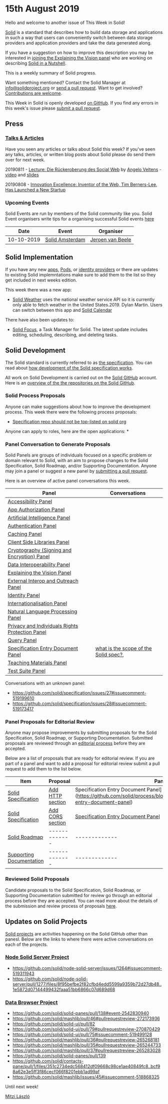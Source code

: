 # 15th August 2019

Hello and welcome to another issue of This Week in Solid!

[Solid](https://solid.github.io/information/) is a standard that describes how to build data storage and applications in such a way that users can conveniently switch between data storage providers and application providers and take the data generated along.

If you have a suggestion on how to improve this description you may be interested in [joining the Explaining the Vision panel](https://github.com/solid/process/blob/master/panels.md#explaining-the-vision-panel) who are working on describing [Solid in a Nutshell](https://github.com/solid/Explaining-the-Vision-Panel). 

This is a weekly summary of Solid progress. 

Want something mentioned? Contact the Solid Manager at info@solidproject.org or [send a pull request](https://github.com/solid/information/edit/master/weekly-updates/next.md). Want to get involved? [Contributions are welcome](https://github.com/solid/information#develop).

This Week in Solid is openly developed [on GitHub](./next.md). If you find any errors in this week's issue please [submit a pull request](https://github.com/solid/information/pulls).

## Press

### [Talks & Articles](https://github.com/solid/information/blob/master/press.md)
Have you seen any articles or talks about Solid this week? If you've seen any talks, articles, or written blog posts about Solid please do send them over for next week.

20190811 - [Lecture: Die Rückeroberung des Social Web](https://programm.froscon.de/2019/events/2375.html) by [Angelo Veltens](https://github.com/angelo-v) - [video](https://media.ccc.de/v/froscon2019-2375-die_ruckeroberung_des_social_web) and [slides](https://angelo.veltens.org/slides/2019/solid-einfuehrung/)

20190808 - [Innovation Excellence: Inventor of the Web, Tim Berners-Lee, Has Launched a New Startup](https://www.innovationexcellence.com/blog/2019/08/08/inventor-of-the-web-tim-berners-lee-has-launched-a-new-startup/)

### Upcoming Events

Solid Events are run by members of the Solid community like you. Solid Event organisers write tips for a organising successful Solid events [here](https://github.com/solid/information/blob/master/solid-events.md)

|Date|Event|Organiser|
| ------------- | ------------- |------------- |
|10-10-2019|[Solid Amsterdam](https://www.meetup.com/nl-NL/Solid-Netherlands/events/263745707)|[Jeroen van Beele](https://github.com/jjvbeele)|

## Solid Implementation
If you have any new [apps](https://github.com/solid/solid-apps), [Pods](https://github.com/solid/pods), or [identity providers](https://github.com/solid/solid-idp-list) or there are updates to existing Solid implemntations make sure to add them to the list so they get included in next weeks edition.

This week there was a new app: 
* [Solid Weather](https://bitbucket.org/dylanmartin/solidweatherapp/src/master/) uses the national weather service API so it is currently only able to fetch weather in the United States.2019. Dylan Martin. Users can switch between this app and [Solid Calendar](https://bitbucket.org/dylanmartin/solidcalendar/src/master/)

There have also been updates to: 
* [Solid Focus](https://github.com/NoelDeMartin/solid-focus), a Task Manager for Solid. The latest update includes editing, scheduling, describing, and deleting tasks.

## Solid Development 
The Solid standard is currently referred to as [the specification](https://github.com/solid/specification). You can read about [how development of the Solid specification works](https://github.com/solid/process).

All work on Solid Development is carried out on the [Solid GitHub](https://github.com/solid) account. Here is an [overview of the the repositories on the Solid GitHub](https://github.com/solid/information/blob/master/repo-overview.md). 

### Solid Process Proposals
Anyone can make suggestions about how to improve the development process. This week there were the following process proposals: 

* [Specification repo should not be top-listed on solid org](https://github.com/solid/process/issues/100#issuecomment-519520673)

Anyone can apply to roles, here are the open applications: 
* 

### Panel Conversation to Generate Proposals 
Solid Panels are groups of individuals focused on a specific problem or domain relevant to Solid, with an aim to propose changes to the Solid Specification, Solid Roadmap, and/or Supporting Documentation. Anyone may join a panel or suggest a new panel by [submitting a pull request](https://github.com/solid/culture/blob/master/panels.md).

Here is an overview of active panel conversations this week. 

| Panel | Conversations  | 
| ------------- | ------------- | 
| [Accessibility Panel](https://github.com/solid/process/blob/master/panels.md#accessibility-panel) | | 
| [App Authorization Panel](https://github.com/solid/process/blob/master/panels.md#app-authorization) | |
| [Artificial Intelligence Panel](https://github.com/solid/process/blob/master/panels.md#artificial-intelligence-panel) | |
| [Authentication Panel](https://github.com/solid/process/blob/master/panels.md#authentication-panel) |  |
| [Caching Panel](https://github.com/solid/process/blob/master/panels.md#caching-panel) | |
| [Client Side Libraries Panel](https://github.com/solid/process/blob/master/panels.md#client-side-libraries-panel) |  |
| [Cryptography (Signing and Encryption) Panel](https://github.com/solid/process/blob/master/panels.md#cryptography-signing-and-encryption-panel) |  |
| [Data Interoperability Panel](https://github.com/solid/process/blob/master/panels.md#data-interoperability) | |
| [Explaining the Vision Panel](https://github.com/solid/process/blob/master/panels.md#explaining-the-vision-panel) | |
| [External Interop and Outreach Panel](https://github.com/solid/process/blob/master/panels.md#external-interop-and-outreach-panel) |  |
| [Identity Panel](https://github.com/solid/process/blob/master/panels.md#identity-panel) |  |
| [Internationalisation Panel](https://github.com/solid/process/blob/master/panels.md#internationalisation-panel) |  |
| [Natural Language Processing Panel](https://github.com/solid/process/blob/master/panels.md#natural-language-processing-panel) |  |
| [Privacy and Individuals Rights Protection Panel](https://github.com/solid/process/blob/master/panels.md#privacy-and-individuals-rights-protection-panel) |  |
| [Query Panel](https://github.com/solid/process/blob/master/panels.md#query-panel) |  |
| [Specification Entry Document Panel](https://github.com/solid/process/blob/master/panels.md#specification-entry-document-panel) |[what is the scope of the Solid spec?](https://github.com/solid/specification/issues/29#issuecomment-519490374),  |
| [Teaching Materials Panel](https://github.com/solid/process/blob/master/panels.md#teaching-material-panel) |  |
| [Test Suite Panel](https://github.com/solid/process/blob/master/panels.md#test-suite-panel) |  |

Conversations with an unknown panel: 
* https://github.com/solid/specification/issues/27#issuecomment-519199610
* https://github.com/solid/specification/issues/28#issuecomment-519173417

### Panel Proposals for Editorial Review 
Anyone may propose improvements by submitting proposals for the Solid Specification, Solid Roadmap, or Supporting Documentation. Submitted proposals are reviewed through an [editorial process](https://github.com/solid/culture#reviewing-proposals) before they are accepted.

Below are a list of proposals that are ready for editorial review. If you are part of a panel and want to add a proposal for editorial review submit a pull request to add them to the list below. 

| Item | Proposal  | Panel |
| ------------- | ------------- | ------------- |
| [Solid Specification](https://github.com/solid/specification) | [Add HTTP section](https://github.com/solid/specification/pull/26) | Specification Entry Document Panel](https://github.com/solid/process/blob/master/panels.md#specification-entry-document-panel) | [Specification](https://github.com/solid/specification) |
| [Solid Specification](https://github.com/solid/specification) | [Add CORS section](https://github.com/solid/specification/pull/13)  | [Specification Entry Document Panel](https://github.com/solid/process/blob/master/panels.md#specification-entry-document-panel) |
| [Solid Roadmap](https://github.com/solid/roadmap) | ------------- | ------------- |
| [Supporting Documentation](https://github.com/solid/information/tree/master/documentation) | ------------- | ------------- |

### Reviewed Solid Proposals
Candidate proposals to the Solid Specification, Solid Roadmap, or Supporting Documentation submitted for review go through an editorial process before they are accepted. You can read more about the details of the submission and review process of proposals [here](https://github.com/solid/culture#how-to-make-changes). 

## Updates on Solid Projects
[Solid projects](https://github.com/orgs/solid/projects) are activities happening on the Solid GitHub other than panesl. Below are the links to where there were active conversations on each of the projects. 

### [Node Solid Server Project](https://github.com/orgs/solid/projects/2) 
* https://github.com/solid/node-solid-server/issues/1264#issuecomment-519311943
* https://github.com/solid/node-solid-server/pull/1277/files/8f95befbe2f82cfbd4edd5599a9359b72d27db48..1e5872d07144499432faaa51bb6866c07d689d68

### [Data Browser Project](https://github.com/orgs/solid/projects/4)
* https://github.com/solid/solid-panes/pull/138#event-2542830940
* https://github.com/solid/mashlib/pull/46#pullrequestreview-272173936
* https://github.com/solid/solid-ui/pull/82
* https://github.com/solid/solid-ui/pull/79#pullrequestreview-270870429
* https://github.com/solid/solid-ui/pull/75#issuecomment-519499128
* https://github.com/solid/mashlib/pull/36#pullrequestreview-265268181
* https://github.com/solid/mashlib/pull/35#pullrequestreview-265244733
* https://github.com/solid/mashlib/pull/37#pullrequestreview-265283028
* https://github.com/solid/solid-panes/pull/139
* https://github.com/solid/contacts-pane/pull/1/files/351c2734edc568412df09668c98ce1ae40849fc8..bcf98a62e3e5ff3f86cecf066f8201ebb1ad99af
* https://github.com/solid/mashlib/issues/45#issuecomment-518868325

Until next week!

[Mitzi László](https://github.com/Mitzi-Laszlo)
